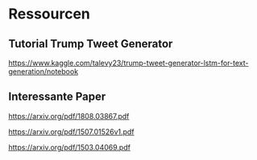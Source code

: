 # Ressourcen 
 
 ## Tutorial Trump Tweet Generator
 https://www.kaggle.com/talevy23/trump-tweet-generator-lstm-for-text-generation/notebook

## Interessante Paper
https://arxiv.org/pdf/1808.03867.pdf

https://arxiv.org/pdf/1507.01526v1.pdf

https://arxiv.org/pdf/1503.04069.pdf
